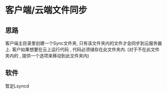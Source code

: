 # 客户端/云端文件同步

## 思路

客户端主目录里创建一个Sync文件夹, 只有该文件夹内的文件才会同步到云服务器上. 客户如果想要在云上运行代码 , 代码必须储存在此文件夹内. (对于不在此文件夹内的 , 提供一个选项来移动到此文件夹内)

## 软件

暂定Lsyncd